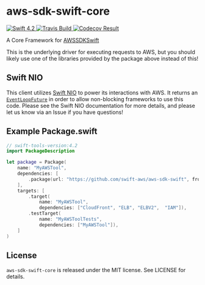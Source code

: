 # aws-sdk-swift-core

<div>
    <a href="https://swift.org">
        <img src="http://img.shields.io/badge/swift-4.2-brightgreen.svg" alt="Swift 4.2" />
    </a>
    <a href="https://travis-ci.org/swift-aws/aws-sdk-swift-core">
        <img src="https://travis-ci.org/swift-aws/aws-sdk-swift-core.svg?branch=master" alt="Travis Build" />
    </a>
    <a href="https://codecov.io/gh/swift-aws/aws-sdk-swift-core">
      <img src="https://codecov.io/gh/swift-aws/aws-sdk-swift-core/branch/master/graph/badge.svg" alt="Codecov Result" />
    </a>
</div>

A Core Framework for [AWSSDKSwift](https://github.com/swift-aws/aws-sdk-swift)

This is the underlying driver for executing requests to AWS, but you should likely use one of the libraries provided by the package above instead of this!

## Swift NIO

This client utilizes [Swift NIO](https://github.com/apple/swift-nio#conceptual-overview) to power its interactions with AWS. It returns an [`EventLoopFuture`](https://apple.github.io/swift-nio/docs/current/NIO/Classes/EventLoopFuture.html) in order to allow non-blocking frameworks to use this code. Please see the Swift NIO documentation for more details, and please let us know via an Issue if you have questions!

## Example Package.swift

```swift
// swift-tools-version:4.2
import PackageDescription

let package = Package(
    name: "MyAWSTool",
    dependencies: [
        .package(url: "https://github.com/swift-aws/aws-sdk-swift", from: "3.0.0"),
    ],
    targets: [
        .target(
            name: "MyAWSTool",
            dependencies: ["CloudFront", "ELB", "ELBV2",  "IAM"]),
        .testTarget(
            name: "MyAWSToolTests",
            dependencies: ["MyAWSTool"]),
    ]
)
```

## License

`aws-sdk-swift-core` is released under the MIT license. See LICENSE for details.
